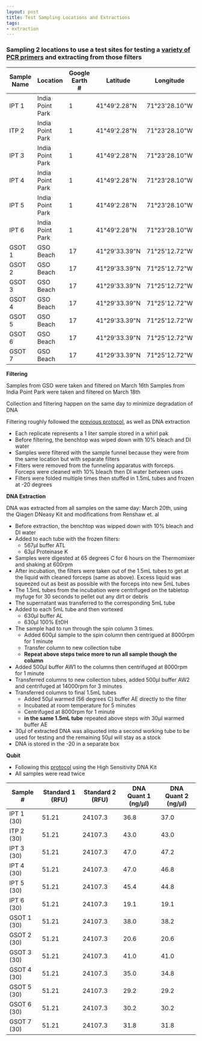 ```yaml
---
layout: post
title: Test Sampling Locations and Extractions
tags:  
- extraction 
---
```


### Sampling 2 locations to use a test sites for testing a [variety of PCR primers](https://github.com/meschedl/Narragansett_Bay_eDNA/blob/master/test_primers.csv) and extracting from those filters

| Sample Name | Location | Google Earth # | Latitude | Longitude |
|---|----|---|---|---|
| IPT 1 | India Point Park | 1 | 41°49'2.28"N | 71°23'28.10"W |
| ITP 2 | India Point Park | 1 | 41°49'2.28"N | 71°23'28.10"W |
| IPT 3 | India Point Park | 1 | 41°49'2.28"N | 71°23'28.10"W |
| IPT 4 | India Point Park | 1 | 41°49'2.28"N | 71°23'28.10"W |
| IPT 5 | India Point Park | 1 | 41°49'2.28"N | 71°23'28.10"W |
| IPT 6 | India Point Park | 1 | 41°49'2.28"N | 71°23'28.10"W |
| GSOT 1 | GSO Beach | 17 | 41°29'33.39"N | 71°25'12.72"W |
| GSOT 2 | GSO Beach | 17 | 41°29'33.39"N | 71°25'12.72"W |
| GSOT 3 | GSO Beach | 17 | 41°29'33.39"N | 71°25'12.72"W |
| GSOT 4 | GSO Beach | 17 | 41°29'33.39"N | 71°25'12.72"W |
| GSOT 5 | GSO Beach | 17 | 41°29'33.39"N | 71°25'12.72"W |
| GSOT 6 | GSO Beach | 17 | 41°29'33.39"N | 71°25'12.72"W |
| GSOT 7 | GSO Beach | 17 | 41°29'33.39"N | 71°25'12.72"W |

**Filtering**

Samples from GSO were taken and filtered on March 16th
Samples from India Point Park were taken and filtered on March 18th  

Collection and filtering happen on the same day to minimize degradation of DNA  

Filtering roughly followed the [previous protocol](https://github.com/meschedl/Narragansett_Bay_eDNA/blob/master/notebook/Test-Filter-and-Extraction.md), as well as DNA extraction

- Each replicate represents a 1 liter sample stored in a whirl pak
- Before filtering, the benchtop was wiped down with 10% bleach and DI water
- Samples were filtered with the sample funnel because they were from the same location but with separate filters
- Filters were removed from the funneling apparatus with forceps. Forceps were cleaned with 10% bleach then DI water between uses
- Filters were folded multiple times then stuffed in 1.5mL tubes and frozen at -20 degrees

**DNA Extraction**

DNA was extracted from all samples on the same day: March 20th, using the Qiagen DNeasy Kit and modifications from Renshaw et. al
- Before extraction, the benchtop was wipped down with 10% bleach and DI water
- Added to each tube with the frozen filters:
    * 567µl buffer ATL
    * 63µl Proteinase K
- Samples were digested at 65 degrees C for 6 hours on the Thermomixer and shaking at 600rpm
- After incubation, the filters were taken out of the 1.5mL tubes to get at the liquid with cleaned forceps (same as above). Excess liquid was squeezed out as best as possible with the forceps into new 5mL tubes
- The 1.5mL tubes from the incubation were centrifuged on the tabletop myfuge for 30 seconds to pellet out any dirt or debris
- The supernatant was transferred to the corresponding 5mL tube
- Added to each 5mL tube and then vortexed
    * 630µl buffer AL
    * 630µl 100% EtOH
- The sample had to run through the spin column 3 times.
    * Added 600µl sample to the spin column then centrigued at 8000rpm for 1 minute
    * Transfer column to new collection tube
    * **Repeat above steps twice more to run all sample though the column**
- Added 500µl buffer AW1 to the columns then centrifuged at 8000rpm for 1 minute
- Transferred columns to new collection tubes, added 500µl buffer AW2 and centrifuged at 14000rpm for 3 minutes
- Transferred columns to final 1.5mL tubes
    * Added 50µl warmed (56 degrees C) buffer AE directly to the filter
    * Incubated at room temperature for 5 minutes
    * Centrifuged at 8000rpm for 1 minute
    * **in the same 1.5mL tube** repeated above steps with 30µl warmed buffer AE
- 30µl of extracted DNA was aliquoted into a second working tube to be used for testing and the remaining 50µl will stay as a stock
- DNA is stored in the -20 in a separate box

**Qubit**

- Following this [protocol](https://meschedl.github.io/MESPutnam_Open_Lab_Notebook/Qubit-Protocol/) using the High Sensitivity DNA Kit
- All samples were read twice

| Sample # | Standard 1 (RFU) | Standard 2 (RFU) | DNA Quant 1 (ng/µl) | DNA Quant 2 (ng/µl) |
|------|-----|-----|-------|-------|
| IPT 1 (30) | 51.21 | 24107.3 | 36.8 | 37.0 |
| ITP 2 (30) | 51.21 | 24107.3 | 43.0 | 43.0 |
| IPT 3 (30) | 51.21 | 24107.3 | 47.0 | 47.2 |
| IPT 4 (30) | 51.21 | 24107.3 | 47.0 | 46.8 |
| IPT 5 (30) | 51.21 | 24107.3 | 45.4 | 44.8 |
| IPT 6 (30) | 51.21 | 24107.3 | 19.1 | 19.1 |
| GSOT 1 (30) | 51.21 | 24107.3 | 38.0 | 38.2 |
| GSOT 2 (30) | 51.21 | 24107.3 | 20.6 | 20.6 |
| GSOT 3 (30) | 51.21 | 24107.3 | 41.0 | 41.0 |
| GSOT 4 (30) | 51.21 | 24107.3 | 35.0 | 34.8 |
| GSOT 5 (30) | 51.21 | 24107.3 | 29.2 | 29.2 |
| GSOT 6 (30) | 51.21 | 24107.3 | 30.2 | 30.2 |
| GSOT 7 (30) | 51.21 | 24107.3 | 31.8 | 31.8 |
